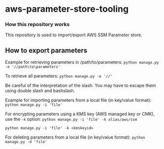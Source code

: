 # aws-parameter-store-tooling

### How this repository works

This repository is used to import/export AWS SSM Parameter store.

## How to export parameters

Example for retrieving parameters in /path/to/parameters:
```python manage.py -e '//path\to\parameters'```

To retrieve all parameters:
```python manage.py -e '//'```

Be careful of the interpretation of the slash. You may have to escape them using double slash and bashslash.

Example for importing parameters from a local file (in key/value format):
```python manage.py -i 'file'```

For encrypting parameters using a KMS key (AWS managed key or CMK), use the `-k` option:
```python manage.py -i 'file' -k alias/aws/ssm```

```python manage.py -i 'file' -k <kmskeyid>```

For deleting parameters from a local file (in key/value format):
```python manage.py -d 'file'```
